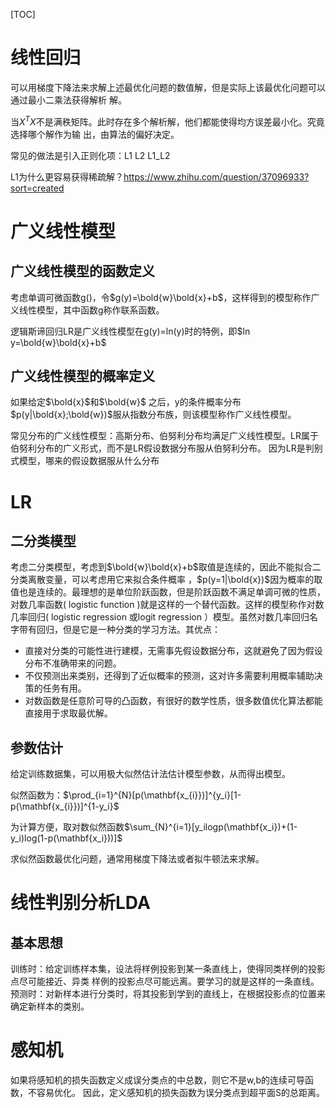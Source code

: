 [TOC]

# 线性回归

可以用梯度下降法来求解上述最优化问题的数值解，但是实际上该最优化问题可以通过最小二乘法获得解析
解。

当$X^TX$不是满秩矩阵。此时存在多个解析解，他们都能使得均方误差最小化。究竟选择哪个解作为输
出，由算法的偏好决定。

常见的做法是引入正则化项：L1 L2 L1_L2

L1为什么更容易获得稀疏解？https://www.zhihu.com/question/37096933?sort=created

# 广义线性模型

## 广义线性模型的函数定义

考虑单调可微函数g()，令$g(y)=\bold{w}\bold{x}+b$，这样得到的模型称作广义线性模型，其中函数g称作联系函数。

逻辑斯谛回归LR是广义线性模型在g(y)=ln(y)时的特例，即$ln y=\bold{w}\bold{x}+b$

## 广义线性模型的概率定义

如果给定$\bold{x}$和$\bold{w}$ 之后，y的条件概率分布$p(y|\bold{x};\bold{w})$服从指数分布族，则该模型称作广义线性模型。

常见分布的广义线性模型：高斯分布、伯努利分布均满足广义线性模型。LR属于伯努利分布的广义形式，而不是LR假设数据分布服从伯努利分布。
因为LR是判别式模型，哪来的假设数据服从什么分布

# LR

## 二分类模型

考虑二分类模型，考虑到$\bold{w}\bold{x}+b$取值是连续的，因此不能拟合二分类离散变量，可以考虑用它来拟合条件概率 ，$p(y=1|\bold{x})$因为概率的取值也是连续的。最理想的是单位阶跃函数，但是阶跃函数不满足单调可微的性质，对数几率函数( logistic function )就是这样的一个替代函数。这样的模型称作对数几率回归( logistic regression 或logit regression ）模型。虽然对数几率回归名字带有回归，但是它是一种分类的学习方法。其优点：

- 直接对分类的可能性进行建模，无需事先假设数据分布，这就避免了因为假设分布不准确带来的问题。
- 不仅预测出来类别，还得到了近似概率的预测，这对许多需要利用概率辅助决策的任务有用。
- 对数函数是任意阶可导的凸函数，有很好的数学性质，很多数值优化算法都能直接用于求取最优解。

## 参数估计

给定训练数据集，可以用极大似然估计法估计模型参数，从而得出模型。

似然函数为：$\prod_{i=1}^{N}[p(\mathbf{x_{i}})]^{y_i}[1-p(\mathbf{x_{i}})]^{1-y_i}$

为计算方便，取对数似然函数$\sum_{N}^{i=1}[y_ilogp(\mathbf{x_i})+(1-y_i)log(1-p(\mathbf{x_i}))]$

求似然函数最优化问题，通常用梯度下降法或者拟牛顿法来求解。

# 线性判别分析LDA

## 基本思想

训练时：给定训练样本集，设法将样例投影到某一条直线上，使得同类样例的投影点尽可能接近、异类
样例的投影点尽可能远离。要学习的就是这样的一条直线。
预测时：对新样本进行分类时，将其投影到学到的直线上，在根据投影点的位置来确定新样本的类别。

# 感知机

如果将感知机的损失函数定义成误分类点的中总数，则它不是w,b的连续可导函数，不容易优化。
因此，定义感知机的损失函数为误分类点到超平面S的总距离。